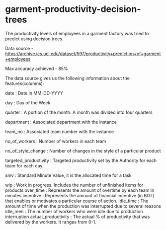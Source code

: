 # garment-productivity-decision-trees
The productivity levels of employees in a garment factory was tried to predict using decision trees.

Data source - https://archive.ics.uci.edu/dataset/597/productivity+prediction+of+garment+employees

Max accuracy achieved - 85%

The data source gives us the following information about the features(columns):

date : Date in MM-DD-YYYY

day : Day of the Week

quarter : A portion of the month. A month was divided into four quarters

department : Associated department with the instance

team_no : Associated team number with the instance

no_of_workers : Number of workers in each team

no_of_style_change : Number of changes in the style of a particular product

targeted_productivity : Targeted productivity set by the Authority for each team for each day.

smv : Standard Minute Value, it is the allocated time for a task

wip : Work in progress. Includes the number of unfinished items for products
over_time : Represents the amount of overtime by each team in minutes
incentive : Represents the amount of financial incentive (in BDT) that enables or motivates a particular course of action.
idle_time : The amount of time when the production was interrupted due to several reasons
idle_men : The number of workers who were idle due to production interruption
actual_productivity : The actual % of productivity that was delivered by the workers. It ranges from 0-1.
